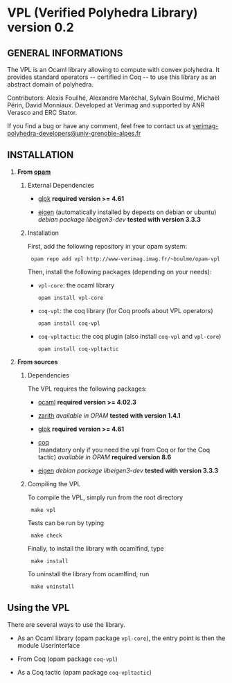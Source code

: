 # VPL (Verified Polyhedra Library) version 0.2

## GENERAL INFORMATIONS

The VPL is an Ocaml library allowing to compute with convex polyhedra. 
It provides standard operators -- certified in Coq -- to use this library as an abstract domain of polyhedra.

Contributors: Alexis Fouilhé, Alexandre Maréchal, Sylvain Boulmé, Michaël Périn, David Monniaux.
Developed at Verimag and supported by ANR Verasco and ERC Stator.

If you find a bug or have any comment, feel free to contact us at verimag-polyhedra-developers@univ-grenoble-alpes.fr

## INSTALLATION

1. __From [opam](https://opam.ocaml.org/)__
	
	1. External Dependencies 
	
		* [glpk](https://www.gnu.org/software/glpk/)
		__required version >= 4.61__
		
		* [eigen](http://eigen.tuxfamily.org/)
		(automatically installed by depexts on debian or ubuntu)
		_debian package libeigen3-dev_
		__tested with version 3.3.3__
		
	2. Installation
	
		First, add the following repository in your opam system:

			opam repo add vpl http://www-verimag.imag.fr/~boulme/opam-vpl

		Then, install the following packages (depending on your needs):

		* `vpl-core`: the ocaml library

			```
			opam install vpl-core
			```
			 
		* `coq-vpl`: the coq library (for Coq proofs about VPL operators)

			```
			opam install coq-vpl
			```

		* `coq-vpltactic`: the coq plugin (also install `coq-vpl` and `vpl-core`)

			```
			opam install coq-vpltactic
			```
2. __From sources__

	1. Dependencies

		The VPL requires the following packages:
	
		* [ocaml](http://caml.inria.fr/ocaml/index.en.html)
		__required version >= 4.02.3__
	
		* [zarith](https://forge.ocamlcore.org/projects/zarith)
		_available in OPAM_
		__tested with version 1.4.1__
		
		* [glpk](https://www.gnu.org/software/glpk/)
		__required version >= 4.61__

		* [coq](https://coq.inria.fr/)	
		(mandatory only if you need the vpl from Coq or for the Coq tactic) 
		_available in OPAM_
		__required version 8.6__
	
		* [eigen](http://eigen.tuxfamily.org/)
		_debian package libeigen3-dev_
		__tested with version 3.3.3__
	
	2. Compiling the VPL

		To compile the VPL, simply run from the root directory
	
			make vpl
	
		Tests can be run by typing
		
			make check
		
		Finally, to install the library with ocamlfind, type
		
			make install
	
		To uninstall the library from ocamlfind, run 
		
			make uninstall

## Using the VPL

There are several ways to use the library.

* As an Ocaml library (opam package `vpl-core`),
the entry point is then the module UserInterface

* From Coq (opam package `coq-vpl`)

* As a Coq tactic (opam package `coq-vpltactic`)
